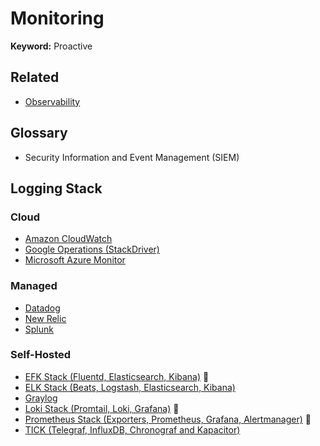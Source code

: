 # Monitoring

**Keyword:** Proactive

## Related

- [Observability](/devops/observability/README.md)

## Glossary

- Security Information and Event Management (SIEM)

## Logging Stack

### Cloud

- [Amazon CloudWatch](/aws/services/cloudwatch.md)
- [Google Operations (StackDriver)](/gcp/services/operations.md)
- [Microsoft Azure Monitor](/azure/services/monitor.md)

### Managed

- [Datadog](/datadog/README.md)
- [New Relic](/newrelic/README.md)
- [Splunk](/splunk.md)

<!--
AppDynamics
Custom StatsD
Dynatrace
Elastic Cloud
Instana
LogDNA
Loggly
LogicMonitor
Logtail
Sematext
SignalIFX
Sumo Logic

https://chartbrew.com/
-->

### Self-Hosted

- [EFK Stack (Fluentd, Elasticsearch, Kibana)](/elastic/README.md) 🌟
- [ELK Stack (Beats, Logstash, Elasticsearch, Kibana)](/elastic/README.md)
- [Graylog](/graylog.md)
- [Loki Stack (Promtail, Loki, Grafana)](/grafana/loki/loki-stack.md) 🌟
- [Prometheus Stack (Exporters, Prometheus, Grafana, Alertmanager)](/prometheus/README.md) 🌟
- [TICK (Telegraf, InfluxDB, Chronograf and Kapacitor)](/tick.md)

<!--
## Types

- White-box
- Black-box
-->

